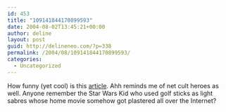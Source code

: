 ```yaml
---
id: 453
title: "109141844170899593"
date: 2004-08-02T13:45:21+00:00
author: deline
layout: post
guid: http://delineneo.com/?p=338
permalink: /2004/08/109141844170899593/
categories:
  - Uncategorized
---
```

How funny (yet cool) is this [article](http://smh.com.au/articles/2004/07/30/1091080431593.html). Ahh reminds me of net cult heroes as well. Anyone remember the Star Wars Kid who used golf sticks as light sabres whose home movie somehow got plastered all over the Internet?